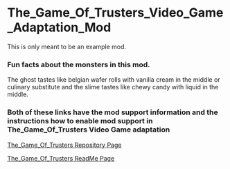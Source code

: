 # The_Game_Of_Trusters_Video_Game_Adaptation_Mod

<p>This is only meant to be an example mod.</p>

<h3>Fun facts about the monsters in this mod.</h3>

<p>The ghost tastes like belgian wafer rolls with vanilla cream in the middle or culinary substitute and the slime tastes like chewy candy with liquid in the middle. </p>

<h3>Both of these links have the mod support information and the instructions how to enable mod support in The_Game_Of_Trusters Video Game adaptation</h3>

<a href="https://github.com/Daniel-Hanrahan-Tools-and-Games/The_Game_Of_Trusters">The_Game_Of_Trusters Repository Page</a>

<a href="https://daniel-hanrahan-tools-and-games.github.io/The_Game_Of_Trusters/">The_Game_Of_Trusters ReadMe Page</a>
